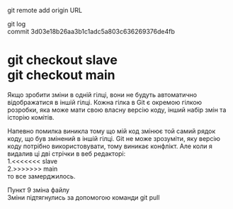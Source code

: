 git remote add origin URL<br/>

git log<br/>
commit 3d03e18b26aa3b1c1adc5a803c636269376de4fb<br/>

git checkout slave<br/>
git checkout main<br/>
=======

Якщо зробити зміни в одній гілці, вони не будуть автоматично відображатися в іншій гілці. Кожна гілка в Git є окремою гілкою розробки, яка може мати свою власну версію коду, інший набір змін та історію комітів.<br/>

Напевно помилка виникла тому що мій код змінює той самий рядок коду, що був змінений в іншій гілці. Git не може зрозуміти, яку версію коду потрібно використовувати, тому виникає конфлікт. Але коли я видалив ці дві стрічки в веб редакторі:<br/>
1.<<<<<<< slave<br/>
2.>>>>>>> main <br/>
то все замерджилось.

Пункт 9 зміна файлу<br/>
Зміни підтягнулись за допомогою команди git pull<br/>